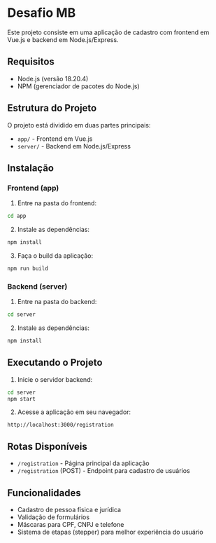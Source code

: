 # Desafio MB

Este projeto consiste em uma aplicação de cadastro com frontend em Vue.js e backend em Node.js/Express.

## Requisitos

- Node.js (versão 18.20.4)
- NPM (gerenciador de pacotes do Node.js)

## Estrutura do Projeto

O projeto está dividido em duas partes principais:

- `app/` - Frontend em Vue.js
- `server/` - Backend em Node.js/Express

## Instalação

### Frontend (app)

1. Entre na pasta do frontend:

```bash
cd app
```

2. Instale as dependências:

```bash
npm install
```

3. Faça o build da aplicação:

```bash
npm run build
```

### Backend (server)

1. Entre na pasta do backend:

```bash
cd server
```

2. Instale as dependências:

```bash
npm install
```

## Executando o Projeto

1. Inicie o servidor backend:

```bash
cd server
npm start
```

2. Acesse a aplicação em seu navegador:

```
http://localhost:3000/registration
```

## Rotas Disponíveis

- `/registration` - Página principal da aplicação
- `/registration` (POST) - Endpoint para cadastro de usuários

## Funcionalidades

- Cadastro de pessoa física e jurídica
- Validação de formulários
- Máscaras para CPF, CNPJ e telefone
- Sistema de etapas (stepper) para melhor experiência do usuário
